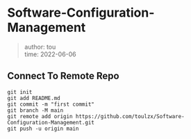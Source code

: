 # Software-Configuration-Management

> author: tou  
> time: 2022-06-06

## Connect To Remote Repo

```git
git init
git add README.md
git commit -m "first commit"
git branch -M main
git remote add origin https://github.com/toulzx/Software-Configuration-Management.git
git push -u origin main
```
